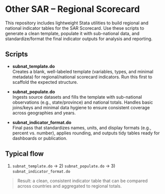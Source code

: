# Other SAR – Regional Scorecard

This repository includes lightweight Stata utilities to build regional and national indicator tables for the SAR Scorecard. Use these scripts to generate a clean template, populate it with sub-national data, and standardize/format the final indicator outputs for analysis and reporting.

## Scripts

- **subnat_template.do**  
  Creates a blank, well-labeled template (variables, types, and minimal metadata) for regional/national scorecard indicators. Run this first to scaffold the expected structure.

- **subnat_populate.do**  
  Ingests source datasets and fills the template with sub-national observations (e.g., state/province) and national totals. Handles basic joins/keys and minimal data hygiene to ensure consistent coverage across geographies and years.

- **subnat_indicator_format.do**  
  Final pass that standardizes names, units, and display formats (e.g., percent vs. number), applies rounding, and outputs tidy tables ready for dashboards or publication.

## Typical flow

1) `subnat_template.do` → 2) `subnat_populate.do` → 3) `subnat_indicator_format.do`

> Result: a clean, consistent indicator table that can be compared across countries and aggregated to regional totals.
